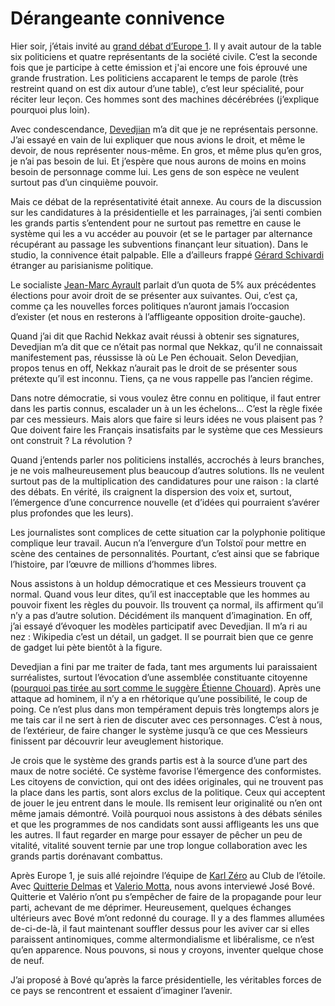 # Dérangeante connivence

Hier soir, j’étais invité au [grand débat d’Europe 1](http://www.europe1.fr/antenne/references.jsp?id=3000). Il y avait autour de la table six politiciens et quatre représentants de la société civile. C’est la seconde fois que je participe à cette émission et j'ai encore une fois éprouvé une grande frustration. Les politiciens accaparent le temps de parole (très restreint quand on est dix autour d’une table), c’est leur spécialité, pour réciter leur leçon. Ces hommes sont des machines décérébrées (j’explique pourquoi plus loin).

Avec condescendance, [Devedjian](http://www.blogdevedjian.com) m’a dit que je ne représentais personne. J’ai essayé en vain de lui expliquer que nous avions le droit, et même le devoir, de nous représenter nous-même. En gros, et même plus qu’en gros, je n’ai pas besoin de lui. Et j’espère que nous aurons de moins en moins besoin de personnage comme lui. Les gens de son espèce ne veulent surtout pas d’un cinquième pouvoir.

Mais ce débat de la représentativité était annexe. Au cours de la discussion sur les candidatures à la présidentielle et les parrainages, j’ai senti combien les grands partis s’entendent pour ne surtout pas remettre en cause le système qui les a vu accéder au pouvoir (et se le partager par alternance récupérant au passage les subventions finançant leur situation). Dans le studio, la connivence était palpable. Elle a d’ailleurs frappé [Gérard Schivardi](http://www.schivardi2007.com) étranger au parisianisme politique.

Le socialiste [Jean-Marc Ayrault](http://www.jmayrault.fr) parlait d’un quota de 5% aux précédentes élections pour avoir droit de se présenter aux suivantes. Oui, c’est ça, comme ça les nouvelles forces politiques n’auront jamais l’occasion d’exister (et nous en resterons à l’affligeante opposition droite-gauche).

Quand j’ai dit que Rachid Nekkaz avait réussi à obtenir ses signatures, Devedjian m’a dit que ce n’était pas normal que Nekkaz, qu’il ne connaissait manifestement pas, réussisse là où Le Pen échouait. Selon Devedjian, propos tenus en off, Nekkaz n’aurait pas le droit de se présenter sous prétexte qu’il est inconnu. Tiens, ça ne vous rappelle pas l’ancien régime.

Dans notre démocratie, si vous voulez être connu en politique, il faut entrer dans les partis connus, escalader un à un les échelons… C’est la règle fixée par ces messieurs. Mais alors que faire si leurs idées ne vous plaisent pas ? Que doivent faire les Français insatisfaits par le système que ces Messieurs ont construit ? La révolution ?

Quand j’entends parler nos politiciens installés, accrochés à leurs branches, je ne vois malheureusement plus beaucoup d’autres solutions. Ils ne veulent surtout pas de la multiplication des candidatures pour une raison : la clarté des débats. En vérité, ils craignent la dispersion des voix et, surtout, l’émergence d’une concurrence nouvelle (et d’idées qui pourraient s’avérer plus profondes que les leurs).

Les journalistes sont complices de cette situation car la polyphonie politique complique leur travail. Aucun n’a l’envergure d’un Tolstoï pour mettre en scène des centaines de personnalités. Pourtant, c’est ainsi que se fabrique l’histoire, par l’œuvre de millions d’hommes libres.

Nous assistons à un holdup démocratique et ces Messieurs trouvent ça normal. Quand vous leur dites, qu’il est inacceptable que les hommes au pouvoir fixent les règles du pouvoir. Ils trouvent ça normal, ils affirment qu’il n’y a pas d’autre solution. Décidément ils manquent d’imagination. En off, j’ai essayé d’évoquer les modèles participatif avec Devedjian. Il m’a ri au nez : Wikipedia c’est un détail, un gadget. Il se pourrait bien que ce genre de gadget lui pète bientôt à la figure.

Devedjian a fini par me traiter de fada, tant mes arguments lui paraissaient surréalistes, surtout l’évocation d’une assemblée constituante citoyenne ([pourquoi pas tirée au sort comme le suggère Étienne Chouard](http://etienne.chouard.free.fr/Europe/forum/)). Après une attaque ad hominem, il n’y a en rhétorique qu’une possibilité, le coup de poing. Ce n’est plus dans mon tempérament depuis très longtemps alors je me tais car il ne sert à rien de discuter avec ces personnages. C’est à nous, de l’extérieur, de faire changer le système jusqu’à ce que ces Messieurs finissent par découvrir leur aveuglement historique.

Je crois que le système des grands partis est à la source d’une part des maux de notre société. Ce système favorise l’émergence des conformistes. Les citoyens de conviction, qui ont des idées originales, qui ne trouvent pas la place dans les partis, sont alors exclus de la politique. Ceux qui acceptent de jouer le jeu entrent dans le moule. Ils remisent leur originalité ou n’en ont même jamais démontré. Voilà pourquoi nous assistons à des débats séniles et que les programmes de nos candidats sont aussi affligeants les uns que les autres. Il faut regarder en marge pour essayer de pêcher un peu de vitalité, vitalité souvent ternie par une trop longue collaboration avec les grands partis dorénavant combattus.

Après Europe 1, je suis allé rejoindre l’équipe de [Karl Zéro](http://leweb2zero.tv) au Club de l’étoile. Avec [Quitterie Delmas](http://lesjeuneslibres.hautetfort.com) et [Valerio Motta](http://valeriomotta.canalblog.com), nous avons interviewé José Bové. Quitterie et Valério n’ont pu s’empêcher de faire de la propagande pour leur parti, achevant de me déprimer. Heureusement, quelques échanges ultérieurs avec Bové m’ont redonné du courage. Il y a des flammes allumées de-ci-de-là, il faut maintenant souffler dessus pour les aviver car si elles paraissent antinomiques, comme altermondialisme et libéralisme, ce n’est qu’en apparence. Nous pouvons, si nous y croyons, inventer quelque chose de neuf.

J’ai proposé à Bové qu’après la farce présidentielle, les véritables forces de ce pays se rencontrent et essaient d’imaginer l’avenir.